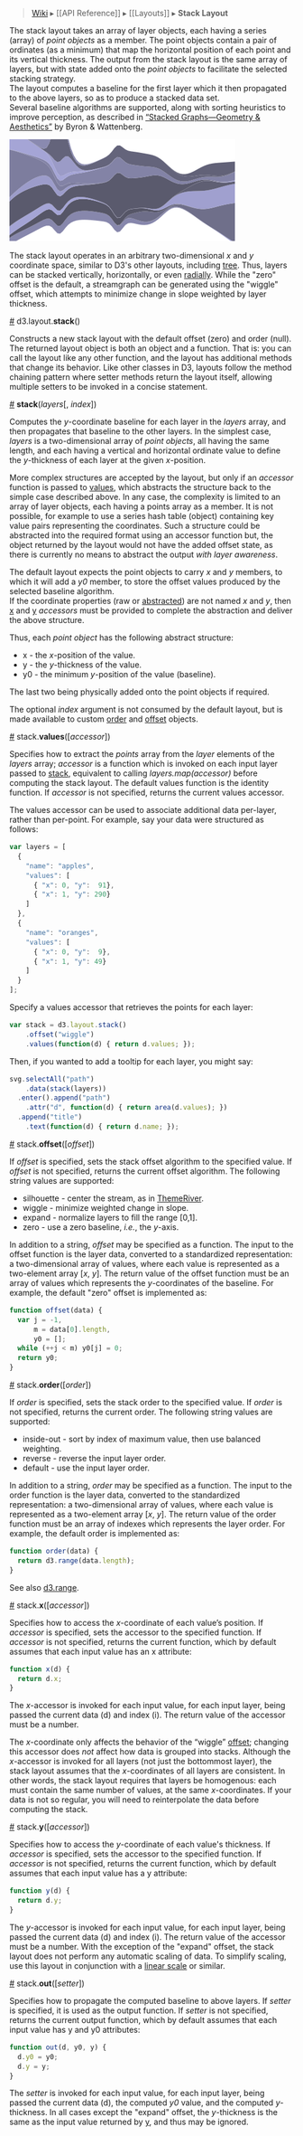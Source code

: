 > [Wiki](Home) ▸ [[API Reference]] ▸ [[Layouts]] ▸ **Stack Layout**

The stack layout takes an array of layer objects, each having a series (array) of *point objects* as a member.  The point objects contain a pair of ordinates (as a minimum) that map the horizontal position of each point and its vertical thickness.  The output from the stack layout is the same array of layers, but with state added onto the *point objects* to facilitate the selected stacking strategy.  
The layout computes a baseline for the first layer which it then propagated to the above layers, so as to produce a stacked data set.  
Several baseline algorithms are supported, along with sorting heuristics to improve perception, as described in [“Stacked Graphs—Geometry & Aesthetics”](http://www.leebyron.com/else/streamgraph/download.php?file=stackedgraphs_byron_wattenberg.pdf) by Byron & Wattenberg.

[![stack](stack.png)](http://bl.ocks.org/mbostock/4060954)

The stack layout operates in an arbitrary two-dimensional *x* and *y* coordinate space, similar to D3's other layouts, including [tree](Tree-Layout). Thus, layers can be stacked vertically, horizontally, or even [radially](http://hint.fm/projects/flickr/). While the "zero" offset is the default, a streamgraph can be generated using the "wiggle" offset, which attempts to minimize change in slope weighted by layer thickness.

<a name="stack" href="Stack-Layout#stack">#</a> d3.layout.<b>stack</b>()

Constructs a new stack layout with the default offset (zero) and order (null). The returned layout object is both an object and a function. That is: you can call the layout like any other function, and the layout has additional methods that change its behavior. Like other classes in D3, layouts follow the method chaining pattern where setter methods return the layout itself, allowing multiple setters to be invoked in a concise statement.

<a name="_stack" href="Stack-Layout#_stack">#</a> <b>stack</b>(<i>layers</i>[, <i>index</i>])

Computes the *y*-coordinate baseline for each layer in the *layers* array, and then propagates that baseline to the other layers. In the simplest case, *layers* is a two-dimensional array of *point objects*, all having the same length, and each having a vertical  and horizontal ordinate value to define the *y*-thickness of each layer at the given *x*-position.    

More complex structures are accepted by the layout, but only if an *accessor* function is passed to [values](Stack-Layout#values), which abstracts the structure back to the simple case described above.  In any case, the complexity is limited to an array of layer objects, each having a points array as a member.  It is not possible, for example to use a series hash table (object) containing key value pairs representing the coordinates.  Such a structure could be abstracted into the required format using an accessor function but, the object returned by the layout would not have the added offset state, as there is currently no means to abstract the output *with layer awareness*.  

The default layout expects the point objects to carry *x* and *y* members, to which it will add a *y0* member, to store the offset values produced by the selected baseline algorithm.  
If the coordinate properties (raw or [abstracted](Stack-Layout#values)) are not named *x* and *y*, then [x](Stack-Layout#x) and [y](Stack-Layout#y) *accessors* must be provided to complete the abstraction and deliver the above structure.

Thus, each *point object* has the following abstract structure:  

* x - the *x*-position of the value.
* y - the *y*-thickness of the value.
* y0 - the minimum *y*-position of the value (baseline).

The last two being physically added onto the point objects if required.  

The optional *index* argument is not consumed by the default layout, but is made available to custom [order](Stack-Layout#order) and [offset](Stack-Layout#offset) objects.

<a name="values" href="Stack-Layout#values">#</a> stack.<b>values</b>([<i>accessor</i>])

Specifies how to extract the *points* array from the *layer* elements of the *layers* array; *accessor* is a function which is invoked on each input layer passed to [stack](Stack-Layout#_stack), equivalent to calling *layers.map(accessor)* before computing the stack layout. The default values function is the identity function. If *accessor* is not specified, returns the current values accessor.

The values accessor can be used to associate additional data per-layer, rather than per-point. For example, say your data were structured as follows:

```js
var layers = [
  {
    "name": "apples",
    "values": [
      { "x": 0, "y":  91},
      { "x": 1, "y": 290}
    ]
  },
  {  
    "name": "oranges",
    "values": [
      { "x": 0, "y":  9},
      { "x": 1, "y": 49}
    ]
  }
];
```

Specify a values accessor that retrieves the points for each layer:

```js
var stack = d3.layout.stack()
    .offset("wiggle")
    .values(function(d) { return d.values; });
```

Then, if you wanted to add a tooltip for each layer, you might say:

```js
svg.selectAll("path")
    .data(stack(layers))
  .enter().append("path")
    .attr("d", function(d) { return area(d.values); })
  .append("title")
    .text(function(d) { return d.name; });
```

<a name="offset" href="Stack-Layout#offset">#</a> stack.<b>offset</b>([<i>offset</i>])

If *offset* is specified, sets the stack offset algorithm to the specified value. If *offset* is not specified, returns the current offset algorithm. The following string values are supported:

* silhouette - center the stream, as in [ThemeRiver](http://citeseerx.ist.psu.edu/viewdoc/download?doi=10.1.1.39.2977&rep=rep1&type=pdf).
* wiggle - minimize weighted change in slope.
* expand - normalize layers to fill the range [0,1].
* zero - use a zero baseline, *i.e.*, the *y*-axis.

In addition to a string, *offset* may be specified as a function. The input to the offset function is the layer data, converted to a standardized representation: a two-dimensional array of values, where each value is represented as a two-element array [*x*, *y*]. The return value of the offset function must be an array of values which represents the *y*-coordinates of the baseline. For example, the default "zero" offset is implemented as:

```javascript
function offset(data) {
  var j = -1,
      m = data[0].length,
      y0 = [];
  while (++j < m) y0[j] = 0;
  return y0;
}
```

<a name="order" href="Stack-Layout#order">#</a> stack.<b>order</b>([<i>order</i>])

If *order* is specified, sets the stack order to the specified value. If *order* is not specified, returns the current order. The following string values are supported:

* inside-out - sort by index of maximum value, then use balanced weighting.
* reverse - reverse the input layer order.
* default - use the input layer order.

In addition to a string, *order* may be specified as a function. The input to the order function is the layer data, converted to the standardized representation: a two-dimensional array of values, where each value is represented as a two-element array [*x*, *y*]. The return value of the order function must be an array of indexes which represents the layer order. For example, the default order is implemented as:

```javascript
function order(data) {
  return d3.range(data.length);
}
```

See also [d3.range](Arrays#d3_range).

<a name="x" href="Stack-Layout#x">#</a> stack.<b>x</b>([<i>accessor</i>])

Specifies how to access the *x*-coordinate of each value’s position. If *accessor* is specified, sets the accessor to the specified function. If *accessor* is not specified, returns the current function, which by default assumes that each input value has an x attribute:

```javascript
function x(d) {
  return d.x;
}
```

The *x*-accessor is invoked for each input value, for each input layer, being passed the current data (d) and index (i). The return value of the accessor must be a number.

The *x*-coordinate only affects the behavior of the “wiggle” [offset](#offset); changing this accessor does *not* affect how data is grouped into stacks. Although the *x*-accessor is invoked for all layers (not just the bottommost layer), the stack layout assumes that the *x*-coordinates of all layers are consistent. In other words, the stack layout requires that layers be homogenous: each must contain the same number of values, at the same *x*-coordinates. If your data is not so regular, you will need to reinterpolate the data before computing the stack.

<a name="y" href="Stack-Layout#y">#</a> stack.<b>y</b>([<i>accessor</i>])

Specifies how to access the *y*-coordinate of each value's thickness. If *accessor* is specified, sets the accessor to the specified function. If *accessor* is not specified, returns the current function, which by default assumes that each input value has a y attribute:

```javascript
function y(d) {
  return d.y;
}
```

The *y*-accessor is invoked for each input value, for each input layer, being passed the current data (d) and index (i). The return value of the accessor must be a number. With the exception of the "expand" offset, the stack layout does not perform any automatic scaling of data. To simplify scaling, use this layout in conjunction with a [linear scale](Quantitative-Scales#linear) or similar.

<a name="out" href="Stack-Layout#out">#</a> stack.<b>out</b>([<i>setter</i>])

Specifies how to propagate the computed baseline to above layers. If *setter* is specified, it is used as the output function. If *setter* is not specified, returns the current output function, which by default assumes that each input value has y and y0 attributes:

```javascript
function out(d, y0, y) {
  d.y0 = y0;
  d.y = y;
}
```

The *setter* is invoked for each input value, for each input layer, being passed the current data (d), the computed *y0* value, and the computed *y*-thickness. In all cases except the "expand" offset, the *y*-thickness is the same as the input value returned by [y](Stack-Layout#y), and thus may be ignored.